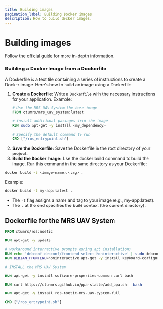 ```yaml
---
title: Building images
pagination_label: Building Docker images
description: How to build docker images.
---
```


# Building images

Follow the [official guide](https://docs.docker.com/build/) for more in-depth information.

### Building a Docker Image from a Dockerfile

A Dockerfile is a text file containing a series of instructions to create a Docker image.
Here's how to build an image using a Dockerfile.

1. **Create a Dockerfile**:
   Write a `Dockerfile` with the necessary instructions for your application. Example:
   ```dockerfile
   # Use the MRS UAV System the base image
   FROM ctumrs/mrs_uav_system:latest
   
   # Install additional packages into the image
   RUN sudo apt-get -y install <my_dependency>

   # Specify the default command to run
   CMD ["/ros_entrypoint.sh"]
   ```
2. **Save the Dockerfile:** Save the Dockerfile in the root directory of your project.
3. **Build the Docker Image:** Use the docker build command to build the image. Run this command in the same directory as your Dockerfile:
```bash
docker build -t <image-name>:<tag> .
```
Example:
```bash
docker build -t my-app:latest .
```

* The `-t` flag assigns a name and tag to your image (e.g., my-app:latest).
* The `.` at the end specifies the build context (the current directory).

## Dockerfile for the MRS UAV System

```dockerfile
FROM ctumrs/ros:noetic

RUN apt-get -y update

# workaround interractive prompts during apt installations
RUN echo 'debconf debconf/frontend select Noninteractive' | sudo debconf-set-selections
RUN DEBIAN_FRONTEND=noninteractive apt-get -y install keyboard-configuration

# INSTALL the MRS UAV System

RUN apt-get -y install software-properties-common curl bash

RUN curl https://ctu-mrs.github.io/ppa-stable/add_ppa.sh | bash

RUN apt-get -y install ros-noetic-mrs-uav-system-full

CMD ["/ros_entrypoint.sh"]
```
